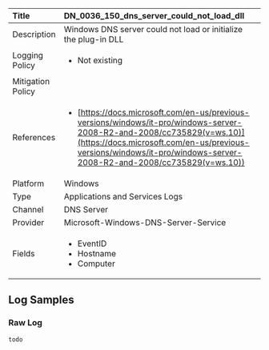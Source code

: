 | Title             | DN_0036_150_dns_server_could_not_load_dll                                                                                                      |
|:------------------|:-----------------------------------------------------------------------------------------------------------------|
| Description       | Windows DNS server could not load or initialize the plug-in DLL                                                                                                |
| Logging Policy    | <ul><li> Not existing </li></ul> |
| Mitigation Policy | |
| References     		| <ul><li>[https://docs.microsoft.com/en-us/previous-versions/windows/it-pro/windows-server-2008-R2-and-2008/cc735829(v=ws.10)](https://docs.microsoft.com/en-us/previous-versions/windows/it-pro/windows-server-2008-R2-and-2008/cc735829(v=ws.10))</li></ul>                                  |
| Platform       		| Windows   |
| Type           		| Applications and Services Logs 		| 
| Channel        		| DNS Server    |
| Provider       		| Microsoft-Windows-DNS-Server-Service   |
| Fields         		| <ul><li>EventID</li><li>Hostname</li><li>Computer</li></ul>                                               |


## Log Samples

### Raw Log

```
todo

```




